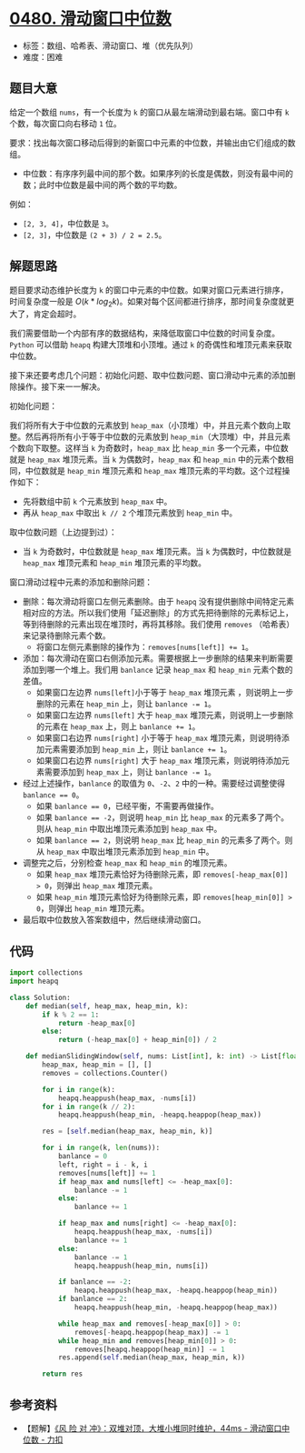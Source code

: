 # [0480. 滑动窗口中位数](https://leetcode.cn/problems/sliding-window-median/)

- 标签：数组、哈希表、滑动窗口、堆（优先队列）
- 难度：困难

## 题目大意

给定一个数组 `nums`，有一个长度为 `k` 的窗口从最左端滑动到最右端。窗口中有 `k` 个数，每次窗口向右移动 `1` 位。

要求：找出每次窗口移动后得到的新窗口中元素的中位数，并输出由它们组成的数组。

- 中位数：有序序列最中间的那个数。如果序列的长度是偶数，则没有最中间的数；此时中位数是最中间的两个数的平均数。

例如：

- `[2, 3, 4]`，中位数是 `3`。
- `[2, 3]`，中位数是 `(2 + 3) / 2 = 2.5`。

## 解题思路

题目要求动态维护长度为 `k` 的窗口中元素的中位数。如果对窗口元素进行排序，时间复杂度一般是 $O(k * log_2k)$。如果对每个区间都进行排序，那时间复杂度就更大了，肯定会超时。

我们需要借助一个内部有序的数据结构，来降低取窗口中位数的时间复杂度。`Python` 可以借助 `heapq` 构建大顶堆和小顶堆。通过 `k` 的奇偶性和堆顶元素来获取中位数。

接下来还要考虑几个问题：初始化问题、取中位数问题、窗口滑动中元素的添加删除操作。接下来一一解决。

初始化问题：

我们将所有大于中位数的元素放到 `heap_max`（小顶堆）中，并且元素个数向上取整。然后再将所有小于等于中位数的元素放到 `heap_min`（大顶堆）中，并且元素个数向下取整。这样当 `k` 为奇数时，`heap_max` 比 `heap_min` 多一个元素，中位数就是 `heap_max` 堆顶元素。当 `k` 为偶数时，`heap_max` 和 `heap_min` 中的元素个数相同，中位数就是 `heap_min` 堆顶元素和 `heap_max` 堆顶元素的平均数。这个过程操作如下：

- 先将数组中前 `k` 个元素放到 `heap_max` 中。
- 再从 `heap_max` 中取出 `k // 2` 个堆顶元素放到 `heap_min` 中。

取中位数问题（上边提到过）：

- 当 `k` 为奇数时，中位数就是 `heap_max` 堆顶元素。当 `k` 为偶数时，中位数就是 `heap_max` 堆顶元素和 `heap_min` 堆顶元素的平均数。

窗口滑动过程中元素的添加和删除问题：

- 删除：每次滑动将窗口左侧元素删除。由于 `heapq` 没有提供删除中间特定元素相对应的方法。所以我们使用「延迟删除」的方式先把待删除的元素标记上，等到待删除的元素出现在堆顶时，再将其移除。我们使用 `removes` （哈希表）来记录待删除元素个数。
  - 将窗口左侧元素删除的操作为：`removes[nums[left]] += 1`。
- 添加：每次滑动在窗口右侧添加元素。需要根据上一步删除的结果来判断需要添加到哪一个堆上。我们用 `banlance` 记录 `heap_max` 和 `heap_min` 元素个数的差值。
  - 如果窗口左边界 `nums[left]`小于等于 `heap_max` 堆顶元素 ，则说明上一步删除的元素在 `heap_min` 上，则让 `banlance -= 1`。
  - 如果窗口左边界 `nums[left]` 大于 `heap_max` 堆顶元素，则说明上一步删除的元素在 `heap_max` 上，则上 `banlance += 1`。
  - 如果窗口右边界 `nums[right]` 小于等于 `heap_max` 堆顶元素，则说明待添加元素需要添加到 `heap_min` 上，则让 `banlance += 1`。
  - 如果窗口右边界 `nums[right]` 大于 `heap_max` 堆顶元素，则说明待添加元素需要添加到 `heap_max` 上，则让 `banlance -= 1`。
- 经过上述操作，`banlance` 的取值为 `0`、`-2`、`2` 中的一种。需要经过调整使得 `banlance == 0`。
  - 如果 `banlance == 0`，已经平衡，不需要再做操作。
  - 如果 `banlance == -2`，则说明 `heap_min` 比 `heap_max` 的元素多了两个。则从 `heap_min` 中取出堆顶元素添加到 `heap_max` 中。 
  - 如果 `banlance == 2`，则说明 `heap_max` 比 `heap_min` 的元素多了两个。则从 `heap_max` 中取出堆顶元素添加到 `heap_min` 中。
- 调整完之后，分别检查 `heap_max` 和 `heap_min` 的堆顶元素。
  - 如果 `heap_max` 堆顶元素恰好为待删除元素，即 `removes[-heap_max[0]] > 0`，则弹出 `heap_max` 堆顶元素。
  - 如果 `heap_min` 堆顶元素恰好为待删除元素，即 `removes[heap_min[0]] > 0`，则弹出 `heap_min` 堆顶元素。
- 最后取中位数放入答案数组中，然后继续滑动窗口。

## 代码

```Python
import collections
import heapq

class Solution:
    def median(self, heap_max, heap_min, k):
        if k % 2 == 1:
            return -heap_max[0]
        else:
            return (-heap_max[0] + heap_min[0]) / 2

    def medianSlidingWindow(self, nums: List[int], k: int) -> List[float]:
        heap_max, heap_min = [], []
        removes = collections.Counter()

        for i in range(k):
            heapq.heappush(heap_max, -nums[i])
        for i in range(k // 2):
            heapq.heappush(heap_min, -heapq.heappop(heap_max))

        res = [self.median(heap_max, heap_min, k)]

        for i in range(k, len(nums)):
            banlance = 0
            left, right = i - k, i
            removes[nums[left]] += 1
            if heap_max and nums[left] <= -heap_max[0]:
                banlance -= 1
            else:
                banlance += 1

            if heap_max and nums[right] <= -heap_max[0]:
                heapq.heappush(heap_max, -nums[i])
                banlance += 1
            else:
                banlance -= 1
                heapq.heappush(heap_min, nums[i])

            if banlance == -2:
                heapq.heappush(heap_max, -heapq.heappop(heap_min))
            if banlance == 2:
                heapq.heappush(heap_min, -heapq.heappop(heap_max))

            while heap_max and removes[-heap_max[0]] > 0:
                removes[-heapq.heappop(heap_max)] -= 1
            while heap_min and removes[heap_min[0]] > 0:
                removes[heapq.heappop(heap_min)] -= 1
            res.append(self.median(heap_max, heap_min, k))

        return res
```

## 参考资料

- 【题解】[《风 险 对 冲》：双堆对顶，大堆小堆同时维护，44ms - 滑动窗口中位数 - 力扣](https://leetcode.cn/problems/sliding-window-median/solution/feng-xian-dui-chong-shuang-dui-dui-ding-hq1dt/)
